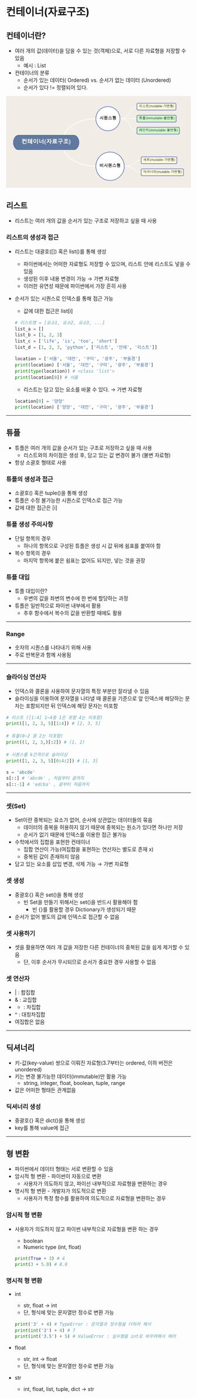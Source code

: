 # 컨테이너(자료구조)

## 컨테이너란?

- 여러 개의 값(데이터)을 담을 수 있는 것(객체)으로, 서로 다른 자료형을 저장할 수 있음
    - 예시 : List
- 컨테이너의 분류
    - 순서가 있는 데이터( Ordered) vs. 순서가 없는 데이터 (Unordered)
    - 순서가 있다 != 정렬되어 있다.

![Data Type.jpg](../image/220718_container.jpg)

## 리스트

- 리스트는 여러 개의 값을 순서가 있는 구조로 저장하고 싶을 때 사용

### 리스트의 생성과 접근

- 리스트는 대괄호([]) 혹은 list()를 통해 생성
    - 파이썬에서는 어떠한 자료형도 저장할 수 있으며, 리스트 안에 리스트도 넣을 수 있음
    - 생성된 이후 내용 변경이 가능 → 가변 자료형
    - 이러한 유연성 때문에 파이썬에서 가장 흔히 사용
- 순서가 있는 시퀀스로 인덱스를 통해 접근 가능
    - 값에 대한 접근은 list[i]
    
    ```python
    # 리스트명 = [요소1, 요소2, 요소3, ...]
    list_a = []
    list_b = [1, 2, 3]
    list_c = ['life', 'is', 'too', 'short']
    list_d = [1, 2, 3, 'python', ['리스트', '안에', '리스트']]
    ```
    
    ```python
    location = ['서울', '대전', '구미', '광주', '부울경']
    print(location) ['서울', '대전', '구미', '광주', '부울경']
    print(type(location)) # <class 'list'>
    print(location[0]) # 서울
    ```
    
    - 리스트는 담고 있는 요소를 바꿀 수 있다. → 가변 자료형
    
    ```python
    location[0] = '양양'
    print(location) ['양양', '대전', '구미', '광주', '부울경']
    ```
    

---

## 튜플

- 튜플은 여러 개의 값을 순서가 있는 구조로 저장하고 싶을 때 사용
    - 리스트와의 차이점은 생성 후, 담고 있는 값 변경이 불가 (불변 자료형)
- 항상 소괄호 형태로 사용

### 튜플의 생성과 접근

- 소괄호() 혹은 tuple()을 통해 생성
- 튜플은 수정 불가능한 시퀀스로 인덱스로 접근 가능
- 값에 대한 접근은 [i]

### 튜플 생성 주의사항

- 단일 항목의 경우
    - 하나의 항목으로 구성된 튜플은 생성 시 값 뒤에 쉼표를 붙여야 함
- 복수 항목의 경우
    - 마지막 항목에 붙은 쉼표는 없어도 되지만, 넣는 것을 권장

### 튜플 대입

- 튜플 대입이란?
    - 우변의 값을 좌변의 변수에 한 번에 할당하는 과정
- 튜플은 일반적으로 파이썬 내부에서 활용
    - 추후 함수에서 복수의 값을 반환할 때에도 활용

---

### Range

- 숫자의 시퀀스를 나타내기 위해 사용
- 주로 반복문과 함께 사용됨

---

### 슬라이싱 연산자

- 인덱스와 콜론을 사용하여 문자열의 특정 부분만 잘라낼 수 있음
- 슬라이싱을 이용하여 문자열을 나타낼 때 콜론을 기준으로 앞 인덱스에 해당하는 문자는 포함되지만 뒤 인덱스에 해당 문자는 미포함

```python
# 리스트 ([1:4] 1~4중 1은 포함 4는 미포함)
print([1, 2, 3, 5][1:4]) # [2, 3, 5]

# 튜플(0~2 중 2는 미포함)
print((1, 2, 3,)[:2]) # (1, 2)

# 시퀀스를 k간격으로 슬라이싱
print([1, 2, 3, 5][0:4:2]) # [1, 3]
```

```python
s = 'abcde'
s[::] # 'abcde' , 처음부터 끝까지
s[::-1] # 'edcba' , 끝부터 처음까지
```

---

### 셋(Set)

- Set이란 중복되는 요소가 없어, 순서에 상관없는 데이터들의 묶음
    - 데이터의 중복을 허용하지 않기 때문에 중복되는 원소가 있다면 하나만 저장
    - 순서가 없기 때문에 인덱스를 이용한 접근 불가능
- 수학에서의 집합을 표현한 컨테이너
    - 집합 연산이 가능(여집합을 표현하는 연산자는 별도로 존재 x)
    - 중복된 값이 존재하지 않음
- 담고 있는 요소를 삽입 변경, 삭제 가능 → 가변 자료형

### 셋 생성

- 중괄호{} 혹은 set()을 통해 생성
    - 빈 Set을 만들기 위해서는 set()을 반드시 활용해야 함
        - 빈 {}를 활용할 경우 Dictionary가 생성되기 때문
- 순서가 없어 별도의 값에 인덱스로 접근할 수 없음

### 셋 사용하기

- 셋을 활용하면 여러 개 값을 저장한 다른 컨테이너의 중복된 값을 쉽게 제거할 수 있음
    - 단, 이후 순서가 무시되므로 순서가 중요한 경우 사용할 수 없음

### 셋 연산자

- | : 합집합
- & : 교집합
- - : 차집합
- ^ : 대칭차집합
- 여집합은 없음

---

## 딕셔너리

- 키-값(key-value) 쌍으로 이뤄진 자료형(3.7부터는 ordered, 이하 버전은 unordered)
- 키는 변경 불가능한 데이터(immutable)만 활용 가능
    - string, integer, float, boolean, tuple, range
- 값은 어떠한 형태든 관계없음

### 딕셔너리 생성

- 중괄호{} 혹은 dict()을 통해 생성
- key를 통해 value에 접근

---

## 형 변환

- 파이썬에서 데이터 형태는 서로 변환할 수 있음
- 암시적 형 변환 - 파이썬이 자동으로 변환
    - 사용자가 의도하지 않고, 파이선 내부적으로 자료형을 변환하는 경우
- 명시적 형 변환 - 개발자가 의도적으로 변환
    - 사용자가 특정 함수를 활용하여 의도적으로 자료형을 변환하는 경우

### 암시적 형 변환

- 사용자가 의도하지 않고 파이썬 내부적으로 자료형을 변환 하는 경우
    - boolean
    - Numeric type (int, float)
    
    ```python
    print(True + 3) # 4
    print(3 + 5.0) # 8.0
    ```
    

### 명시적 형 변환

- int
    - str, float → int
    - 단, 형식에 맞는 문자열만 정수로 변환 가능
    
    ```python
    print('3' + 4) # TypeError : 문자열과 정수형을 더하려 해서
    print(int('3') + 4) # 7
    print(int('3.5') + 5) # ValueError : 실수형을 int로 바꾸려해서 에러
    ```
    
- float
    - str, int → float
    - 단, 형식에 맞는 문자열만 정수로 변환 가능
- str
    - int, float, list, tuple, dict → str